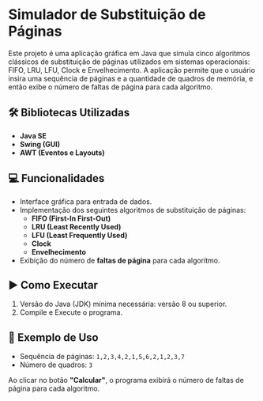 # Simulador de Substituição de Páginas

Este projeto é uma aplicação gráfica em Java que simula cinco algoritmos clássicos de substituição de páginas utilizados em sistemas operacionais: FIFO, LRU, LFU, Clock e Envelhecimento. A aplicação permite que o usuário insira uma sequência de páginas e a quantidade de quadros de memória, e então exibe o número de faltas de página para cada algoritmo.

## 🛠 Bibliotecas Utilizadas

- **Java SE**
- **Swing (GUI)**
- **AWT (Eventos e Layouts)**

## 💻 Funcionalidades

- Interface gráfica para entrada de dados.
- Implementação dos seguintes algoritmos de substituição de páginas:
  - **FIFO (First-In First-Out)**
  - **LRU (Least Recently Used)**
  - **LFU (Least Frequently Used)**
  - **Clock**
  - **Envelhecimento**
- Exibição do número de **faltas de página** para cada algoritmo.

## ▶️ Como Executar

1. Versão do Java (JDK) mínima necessária: versão 8 ou superior.
2. Compile e Execute o programa.

## 🧪 Exemplo de Uso

- Sequência de páginas: `1,2,3,4,2,1,5,6,2,1,2,3,7`
- Número de quadros: `3`

Ao clicar no botão **"Calcular"**, o programa exibirá o número de faltas de página para cada algoritmo.
